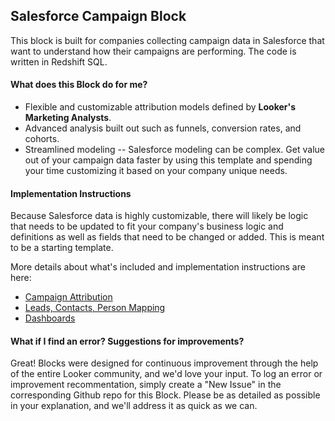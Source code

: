 ## Salesforce Campaign Block

This block is built for companies collecting campaign data in Salesforce that want to understand how their campaigns are performing.  The code is written in Redshift SQL.

#### What does this Block do for me?

*  Flexible and customizable attribution models defined by **Looker's Marketing Analysts**.
*  Advanced analysis built out such as funnels, conversion rates, and cohorts.
*  Streamlined modeling -- Salesforce modeling can be complex. Get value out of your campaign data faster by using this template and spending your time customizing it based on your company unique needs.

#### Implementation Instructions


Because Salesforce data is highly customizable, there will likely be logic that needs to be updated to fit your company's business logic and definitions as well as fields that need to be changed or added. This is meant to be a starting template.

More details about what's included and implementation instructions are here:

* [Campaign Attribution](campaign_attribution.md)
* [Leads, Contacts, Person Mapping](person_mapping.md)
* [Dashboards](dashboards.md)






#### What if I find an error? Suggestions for improvements?
Great! Blocks were designed for continuous improvement through the help of the entire Looker community, and we'd love your input. To log an error or improvement recommentation, simply create a "New Issue" in the corresponding Github repo for this Block. Please be as detailed as possible in your explanation, and we'll address it as quick as we can.
